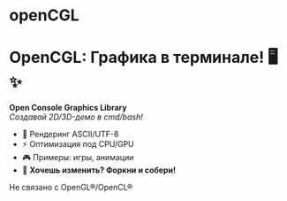 # openCGL
# OpenCGL: Графика в терминале! 🖥️✨
**Open Console Graphics Library**   
*Создавай 2D/3D-демо в cmd/bash!*  
- 🚀 Рендеринг ASCII/UTF-8   
- ⚡ Оптимизация под CPU/GPU   
- 🎮 Примеры: игры, анимации   
- 🔧 **Хочешь изменить? Форкни и собери!**    

Не связано с OpenGL®/OpenCL®
